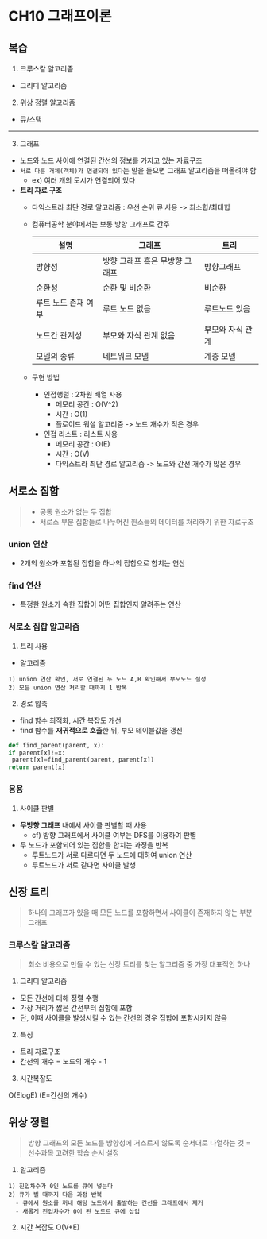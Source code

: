 # CH10 그래프이론
## 복습
1. 크루스칼 알고리즘
  - 그리디 알고리즘
2. 위상 정렬 알고리즘
  - 큐/스택
----
3. 그래프
  - 노드와 노드 사이에 연결된 간선의 정보를 가지고 있는 자료구조
  - `서로 다른 개체(객체)가 연결되어 있다`는 말을 들으면 그래프 알고리즘을 떠올려야 함
    - ex) 여러 개의 도시가 연결되어 있다
  - **트리 자료 구조**
    - 다익스트라 최단 경로 알고리즘 : 우선 순위 큐 사용 -> 최소힙/최대힙
    - 컴퓨터공학 분야에서는 보통 방향 그래프로 간주  
    
      |설명|그래프|트리|
      |---|---|---|
      |방향성|방향 그래프 혹은 무방향 그래프|방향그래프|
      |순환성|순환 및 비순환|비순환|
      |루트 노드 존재 여부|루트 노드 없음|루트노드 있음|
      |노드간 관계성|부모와 자식 관계 없음|부모와 자식 관계|
      |모델의 종류|네트워크 모델|계층 모델|
    - 구현 방법
      - 인접행렬 : 2차원 배열 사용
        - 메모리 공간 : O(V^2)
        - 시간 : O(1)
        - 플로이드 워셜 알고리즘 -> 노드 개수가 적은 경우
      - 인접 리스트 : 리스트 사용
        - 메모리 공간 : O(E)
        - 시간 : O(V)
        - 다익스트라 최단 경로 알고리즘 -> 노드와 간선 개수가 많은 경우
## 서로소 집합
> - 공통 원소가 없는 두 집합
> - 서로소 부분 집합들로 나누어진 원소들의 데이터를 처리하기 위한 자료구조

### union 연산
- 2개의 원소가 포함된 집합을 하나의 집합으로 합치는 연산
### find 연산
- 특정한 원소가 속한 집합이 어떤 집합인지 알려주는 연산

### 서로소 집합 알고리즘
1. 트리 사용
  - 알고리즘  
  ```
  1) union 연산 확인, 서로 연결된 두 노드 A,B 확인해서 부모노드 설정
  2) 모든 union 연산 처리할 때까지 1 반복
  ```
2. 경로 압축
  - find 함수 최적화, 시간 복잡도 개선
  - find 함수를 **재귀적으로 호출**한 뒤, 부모 테이블값을 갱신
  
 ```python
 def find_parent(parent, x):
 if parent[x]!=x:
  parent[x]=find_parent(parent, parent[x])
 return parent[x]
 ```
### 응용
1. 사이클 판별
  - **무방향 그래프** 내에서 사이클 판별할 때 사용
    - cf) 방향 그래프에서 사이클 여부는 DFS를 이용하여 판별
  - 두 노드가 포함되어 있는 집합을 합치는 과정을 반복
    - 루트노드가 서로 다르다면 두 노드에 대하여 union 연산
    - 루트노드가 서로 같다면 사이클 발생
## 신장 트리
> 하나의 그래프가 있을 때 모든 노드를 포함하면서 사이클이 존재하지 않는 부분 그래프

### 크루스칼 알고리즘
> 최소 비용으로 만들 수 있는 신장 트리를 찾는 알고리즘 중 가장 대표적인 하나

1. 그리디 알고리즘
  - 모든 간선에 대해 정렬 수행
  - 가장 거리가 짧은 간선부터 집합에 포함
  - 단, 이때 사이클을 발생시킬 수 있는 간선의 경우 집합에 포함시키지 않음
2. 특징
  - 트리 자료구조
  - 간선의 개수 = 노드의 개수 - 1
3. 시간복잡도

O(ElogE) (E=간선의 개수)
## 위상 정렬
> 방향 그래프의 모든 노드를 방향성에 거스르지 않도록 순서대로 나열하는 것
> = 선수과목 고려한 학습 순서 설정

1. 알고리즘
```
1) 진입차수가 0인 노드를 큐에 넣는다
2) 큐가 빌 때까지 다음 과정 반복
  - 큐에서 원소를 꺼내 해당 노드에서 출발하는 간선을 그래프에서 제거
  - 새롭게 진입차수가 0이 된 노드르 큐에 삽입
```
2. 시간 복잡도
O(V+E)
